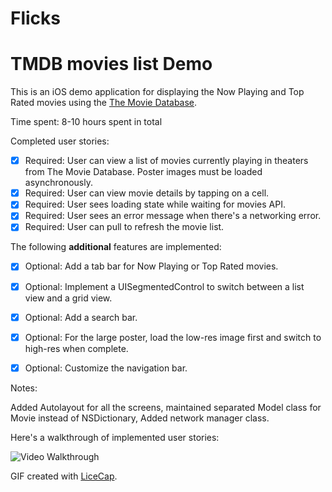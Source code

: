 # Flicks
# TMDB movies list Demo


This is an iOS demo application for displaying the Now Playing and Top Rated movies using the [The Movie Database](https://www.themoviedb.org/documentation/api).

Time spent: 8-10 hours spent in total

Completed user stories:

 * [x] Required: User can view a list of movies currently playing in theaters from The Movie Database. Poster images must be loaded asynchronously.
 * [x] Required: User can view movie details by tapping on a cell.
 * [x] Required: User sees loading state while waiting for movies API.
 * [x] Required: User sees an error message when there's a networking error.
 * [x] Required: User can pull to refresh the movie list.
 
 The following **additional** features are implemented:
 
 * [x] Optional: Add a tab bar for Now Playing or Top Rated movies.
 * [x] Optional: Implement a UISegmentedControl to switch between a list view and a grid view.
 * [x] Optional: Add a search bar.
 * [x] Optional: For the large poster, load the low-res image first and switch to high-res when complete.
 * [x] Optional: Customize the navigation bar.
 
 
Notes:

Added Autolayout for all the screens, maintained separated Model class for Movie instead of NSDictionary, Added network manager class. 


Here's a walkthrough of implemented user stories:

<img src='https://i.imgur.com/utQaSkv.gif' title='Video Walkthrough' width='' alt='Video Walkthrough' />

GIF created with [LiceCap](http://www.cockos.com/licecap/).

